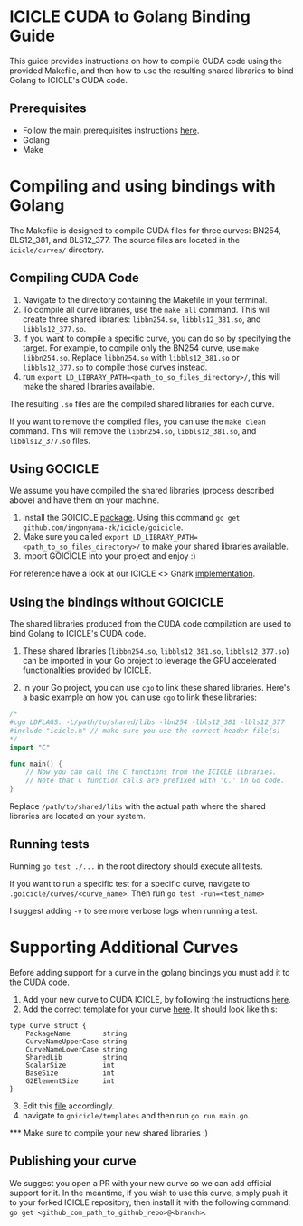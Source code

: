 # ICICLE CUDA to Golang Binding Guide

This guide provides instructions on how to compile CUDA code using the provided Makefile, and then how to use the resulting shared libraries to bind Golang to ICICLE's CUDA code.

## Prerequisites

- Follow the main prerequisites instructions [here][MAIN_DOCS].
- Golang
- Make

# Compiling and using bindings with Golang

The Makefile is designed to compile CUDA files for three curves: BN254, BLS12_381, and BLS12_377. The source files are located in the `icicle/curves/` directory.

## Compiling CUDA Code

1. Navigate to the directory containing the Makefile in your terminal.
2. To compile all curve libraries, use the `make all` command. This will create three shared libraries: `libbn254.so`, `libbls12_381.so`, and `libbls12_377.so`.
3. If you want to compile a specific curve, you can do so by specifying the target. For example, to compile only the BN254 curve, use `make libbn254.so`. Replace `libbn254.so` with `libbls12_381.so` or `libbls12_377.so` to compile those curves instead.
4. run `export LD_LIBRARY_PATH=<path_to_so_files_directory>/`, this will make the shared libraries available. 

The resulting `.so` files are the compiled shared libraries for each curve.

If you want to remove the compiled files, you can use the `make clean` command. This will remove the `libbn254.so`, `libbls12_381.so`, and `libbls12_377.so` files.

## Using GOCICLE

We assume you have compiled the shared libraries (process described above) and have them on your machine.

1. Install the GOICICLE [package](https://pkg.go.dev/github.com/ingonyama-zk/icicle/goicicle). Using this command `go get github.com/ingonyama-zk/icicle/goicicle`.
2. Make sure you called `export LD_LIBRARY_PATH=<path_to_so_files_directory>/` to make your shared libraries available.
3. Import GOICICLE into your project and enjoy :)

For reference have a look at our ICICLE <> Gnark [implementation][GNARKI].

## Using the bindings without GOICICLE

The shared libraries produced from the CUDA code compilation are used to bind Golang to ICICLE's CUDA code.

1. These shared libraries (`libbn254.so`, `libbls12_381.so`, `libbls12_377.so`) can be imported in your Go project to leverage the GPU accelerated functionalities provided by ICICLE. 

2. In your Go project, you can use `cgo` to link these shared libraries. Here's a basic example on how you can use `cgo` to link these libraries:

```go
/*
#cgo LDFLAGS: -L/path/to/shared/libs -lbn254 -lbls12_381 -lbls12_377
#include "icicle.h" // make sure you use the correct header file(s)
*/
import "C"

func main() {
    // Now you can call the C functions from the ICICLE libraries.
    // Note that C function calls are prefixed with 'C.' in Go code.
}
```

Replace `/path/to/shared/libs` with the actual path where the shared libraries are located on your system.

## Running tests

Running ``go test ./...`` in the root directory should execute all tests.

If you want to run a specific test for a specific curve, navigate to `.goicicle/curves/<curve_name>`. Then run `go test -run=<test_name>`

I suggest adding `-v` to see more verbose logs when running a test.

# Supporting Additional Curves

Before adding support for a curve in the golang bindings you must add it to the CUDA code.

1. Add your new curve to CUDA ICICLE, by following the instructions [here][MAIN_DOCS].
2. Add the correct template for your curve [here][GOICICLE_CURVE_TEMP]. It should look like this:

```
type Curve struct {
	PackageName        string
	CurveNameUpperCase string
	CurveNameLowerCase string
	SharedLib          string
	ScalarSize         int
	BaseSize           int
	G2ElementSize      int
}
```
3. Edit this [file][GOICICLE_CURVE_FILE_TO_EDIT] accordingly.
4. navigate to `goicicle/templates` and then run `go run main.go`.

*** Make sure to compile your new shared libraries :)

## Publishing your curve

We suggest you open a PR with your new curve so we can add official support for it.
In the meantime, if you wish to use this curve, simply push it to your forked ICICLE repository, then install it with the following command: `go get <github_com_path_to_github_repo>@<branch>`.


<!-- Begin Links -->
[MAIN_DOCS]: ../README.md
[GOICICLE_CURVE_TEMP]: ./templates/curves/curves.go
[GOICICLE_CURVE_FILE_TO_EDIT]: ./templates/main.go
[GNARKI]: https://github.com/ingonyama-zk/gnark
<!-- End Links -->
